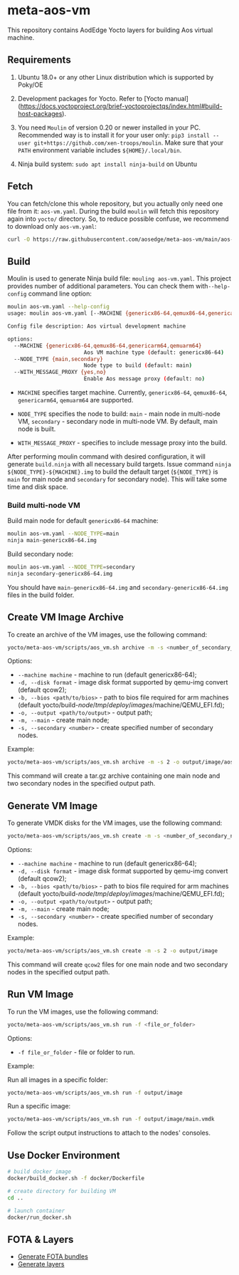 # meta-aos-vm

This repository contains AodEdge Yocto layers for building Aos virtual machine.

## Requirements

1. Ubuntu 18.0+ or any other Linux distribution which is supported by Poky/OE

2. Development packages for Yocto. Refer to [Yocto manual]
   (<https://docs.yoctoproject.org/brief-yoctoprojectqs/index.html#build-host-packages>).

3. You need `Moulin` of version 0.20 or newer installed in your PC. Recommended way is to install it for your user only:
   `pip3 install --user git+https://github.com/xen-troops/moulin`. Make sure that your `PATH` environment variable
    includes `${HOME}/.local/bin`.

4. Ninja build system: `sudo apt install ninja-build` on Ubuntu

## Fetch

You can fetch/clone this whole repository, but you actually only need one file from it: `aos-vm.yaml`.
During the build `moulin` will fetch this repository again into `yocto/` directory. So, to reduce possible confuse,
we recommend to download only `aos-vm.yaml`:

```sh
curl -O https://raw.githubusercontent.com/aosedge/meta-aos-vm/main/aos-vm.yaml
```

## Build

Moulin is used to generate Ninja build file: `mouling aos-vm.yaml`. This project provides number of additional
parameters. You can check them with`--help-config` command line option:

```sh
moulin aos-vm.yaml --help-config
usage: moulin aos-vm.yaml [--MACHINE {genericx86-64,qemux86-64,genericarm64,qemuarm64}] [--NODE_TYPE {main,secondary}] [--WITH_MESSAGE_PROXY {yes,no}]

Config file description: Aos virtual development machine

options:
  --MACHINE {genericx86-64,qemux86-64,genericarm64,qemuarm64}
                        Aos VM machine type (default: genericx86-64)
  --NODE_TYPE {main,secondary}
                        Node type to build (default: main)
  --WITH_MESSAGE_PROXY {yes,no}
                        Enable Aos message proxy (default: no)

```

* `MACHINE` specifies target machine. Currently, `genericx86-64`, `qemux86-64`, `genericarm64`, `qemuarm64` are
supported.

* `NODE_TYPE` specifies the node to build: `main` - main node in multi-node VM, `secondary` -
secondary node in multi-node VM. By default, main node is built.

* `WITH_MESSAGE_PROXY` - specifies to include message proxy into the build.

After performing moulin command with desired configuration, it will generate `build.ninja` with all necessary build
targets. Issue command `ninja ${NODE_TYPE}-${MACHINE}.img` to build the default target (`${NODE_TYPE}` is `main` for main
node and `secondary` for secondary node). This will take some time and disk space.

### Build multi-node VM

Build main node for default `genericx86-64` machine:

```sh
moulin aos-vm.yaml --NODE_TYPE=main
ninja main-genericx86-64.img
```

Build secondary node:

```sh
moulin aos-vm.yaml --NODE_TYPE=secondary
ninja secondary-genericx86-64.img
```

You should have `main-genericx86-64.img` and `secondary-genericx86-64.img` files in the build folder.

## Create VM Image Archive

To create an archive of the VM images, use the following command:

```sh
yocto/meta-aos-vm/scripts/aos_vm.sh archive -m -s <number_of_secondary_nodes> -o <output_path>/aos-vm.tar.gz
```

Options:

* `--machine machine` - machine to run (default genericx86-64);
* `-d, --disk format` - image disk format supported by qemu-img convert (default qcow2);
* `-b, --bios <path/to/bios>` - path to bios file required for arm machines (default yocto/build-$node/tmp/deploy/images/$machine/QEMU_EFI.fd);
* `-o, --output <path/to/output>` - output path;
* `-m, --main` - create main node;
* `-s, --secondary <number>` - create specified number of secondary nodes.

Example:

```sh
yocto/meta-aos-vm/scripts/aos_vm.sh archive -m -s 2 -o output/image/aos-vm-v5.0.1.tar.gz
```

This command will create a tar.gz archive containing one main node and two secondary nodes in the specified output path.

## Generate VM Image

To generate VMDK disks for the VM images, use the following command:

```sh
yocto/meta-aos-vm/scripts/aos_vm.sh create -m -s <number_of_secondary_nodes> -o <output_path>

```

Options:

* `--machine machine` - machine to run (default genericx86-64);
* `-d, --disk format` - image disk format supported by qemu-img convert (default qcow2);
* `-b, --bios <path/to/bios>` - path to bios file required for arm machines (default yocto/build-$node/tmp/deploy/images/$machine/QEMU_EFI.fd);
* `-o, --output <path/to/output>` - output path;
* `-m, --main` - create main node;
* `-s, --secondary <number>` - create specified number of secondary nodes.

Example:

```sh
yocto/meta-aos-vm/scripts/aos_vm.sh create -m -s 2 -o output/image
```

This command will create `qcow2` files for one main node and two secondary nodes in the specified output path.

## Run VM Image

To run the VM images, use the following command:

```sh
yocto/meta-aos-vm/scripts/aos_vm.sh run -f <file_or_folder>

```

Options:

* `-f file_or_folder` - file or folder to run.

Example:

Run all images in a specific folder:

```sh
yocto/meta-aos-vm/scripts/aos_vm.sh run -f output/image
```

Run a specific image:

```sh
yocto/meta-aos-vm/scripts/aos_vm.sh run -f output/image/main.vmdk
```

Follow the script output instructions to attach to the nodes' consoles.

## Use Docker Environment

```sh
# build docker image
docker/build_docker.sh -f docker/Dockerfile

# create directory for building VM
cd ..

# launch container
docker/run_docker.sh
```

## FOTA & Layers

* [Generate FOTA bundles](doc/fota.md)
* [Generate layers](doc/layers.md)

